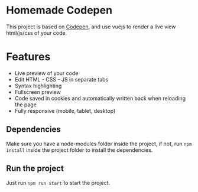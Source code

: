 # Homemade Codepen

This project is based on [Codepen](https://codepen.io/), and use vuejs to render a live view html/js/css of your code.

# Features

- Live preview of your code
- Edit HTML - CSS - JS in separate tabs
- Syntax highlighting
- Fullscreen preview
- Code saved in cookies and automatically written back when reloading the page
- Fully responsive (mobile, tablet, desktop)

## Dependencies

Make sure you have a node-modules folder inside the project, if not, run `npm install` inside the project folder to install the dependencies.

## Run the project

Just run `npm run start` to start the project.

